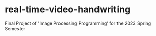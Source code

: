 # real-time-video-handwriting
Final Project of 'Image Processing Programming' for the 2023 Spring Semester
